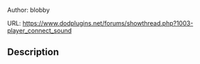 Author: blobby

URL: https://www.dodplugins.net/forums/showthread.php?1003-player_connect_sound

## Description

